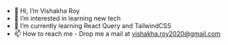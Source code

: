 - 👋 Hi, I’m Vishakha Roy
- 👀 I’m interested in learning new tech
- 🌱 I’m currently learning React Query and TailwindCSS
- 📫 How to reach me - Drop me a mail at vishakha.roy2020@gmail.com 

<!---
VishRoy/VishRoy is a ✨ special ✨ repository because its `README.md` (this file) appears on your GitHub profile.
You can click the Preview link to take a look at your changes.
--->
